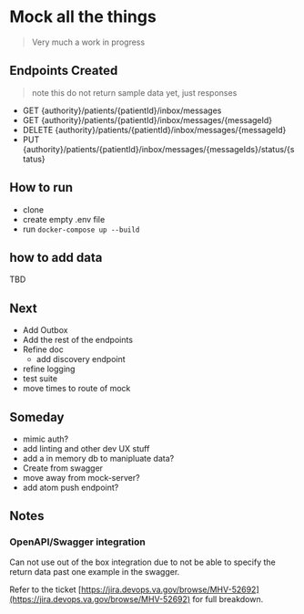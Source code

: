# Mock all the things

> Very much a work in progress

## Endpoints Created

> note this do not return sample data yet, just responses

- GET {authority}/patients/{patientId}/inbox/messages
- GET {authority}/patients/{patientId}/inbox/messages/{messageId}
- DELETE {authority}/patients/{patientId}/inbox/messages/{messageId}
- PUT {authority}/patients/{patientId}/inbox/messages/{messageIds}/status/{status}

## How to run

- clone
- create empty .env file
- run `docker-compose up --build`

## how to add data

TBD

## Next

- Add Outbox
- Add the rest of the endpoints
- Refine doc
  - add discovery endpoint
- refine logging
- test suite
- move times to route of mock

## Someday

- mimic auth?
- add linting and other dev UX stuff
- add a in memory db to manipluate data?
- Create from swagger
- move away from mock-server?
- add atom push endpoint?

## Notes

### OpenAPI/Swagger integration

Can not use out of the box integration due to not be able to specify the return data past one example in the swagger.

Refer to the ticket [https://jira.devops.va.gov/browse/MHV-52692](https://jira.devops.va.gov/browse/MHV-52692) for full breakdown.  
